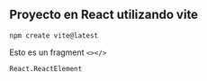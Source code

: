 
## Proyecto en React utilizando vite
``` npm create vite@latest ```


Esto es un fragment ```<></>```

```
React.ReactElement
```
